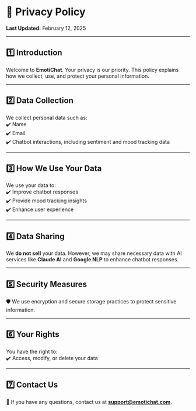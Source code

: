 # 📜 Privacy Policy

**Last Updated:** February 12, 2025

---

## 1️⃣ Introduction
Welcome to **EmotiChat**. Your privacy is our priority. This policy explains how we collect, use, and protect your personal information.

---

## ️️2️⃣ Data Collection
We collect personal data such as:  
✔️ Name  
✔️ Email  
✔️ Chatbot interactions, including sentiment and mood tracking data

---

## 3️⃣ How We Use Your Data
We use your data to:  
✔️ Improve chatbot responses  
✔️ Provide mood tracking insights  
✔️ Enhance user experience

---

## 4️⃣ Data Sharing
We **do not sell** your data. However, we may share necessary data with AI services like **Claude AI** and **Google NLP** to enhance chatbot responses.

---

## 5️⃣ Security Measures
🛡️ We use encryption and secure storage practices to protect sensitive information.

---

## 6️⃣  Your Rights
You have the right to:  
✔️ Access, modify, or delete your data

---

## 7️⃣ Contact Us
📧 If you have any questions, contact us at **[support@emotichat.com](mailto:support@emotichat.com)**.